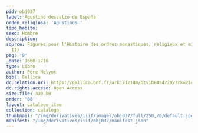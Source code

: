 ```yaml
---
pid: obj037
label: Agustino descalzo de España
orden_religiosa: 'Agustinos '
tipo_habito: 
sexo: Hombre
description: 
source: Figures pour l'Histoire des ordres monastiques, religieux et militaires (tomo
  II)
pag: '9'
_date: 1660-1716
type: Libro
author: Père Helyot
bibl: Gallica
dc.relation.uri: https://gallica.bnf.fr/ark:/12148/btv1b8454720v?rk=21459;2
dc.rights.acceso: Open Access
size.file: 330 kB
order: '08'
layout: catalogo_item
collection: catalogo
thumbnail: "/img/derivatives/iiif/images/obj037/full/250,/0/default.jpg"
manifest: "/img/derivatives/iiif/obj037/manifest.json"
---
```

